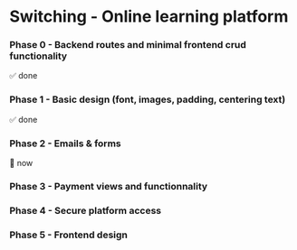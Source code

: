 # Switching - Online learning platform

### Phase 0 - Backend routes and minimal frontend crud functionality

✅ done

### Phase 1 - Basic design (font, images, padding, centering text)

✅ done

### Phase 2 - Emails & forms

📍 now

### Phase 3 - Payment views and functionnality

### Phase 4 - Secure platform access

### Phase 5 - Frontend design

